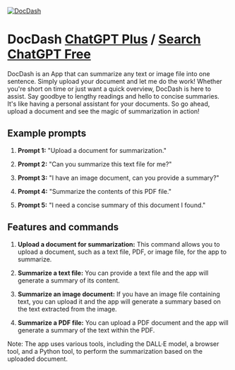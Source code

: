 
[![DocDash](https://files.oaiusercontent.com/file-fqD19J2Jz2ZGDL8DRabtMv1F?se=2123-10-17T09%3A18%3A11Z&sp=r&sv=2021-08-06&sr=b&rscc=max-age%3D31536000%2C%20immutable&rscd=attachment%3B%20filename%3D0d140721-086e-40f3-98ff-0deac04c0c68.png&sig=IEqypqLztTqUptT3Cf%2BQCR0wZyWuyeeTloLtQOg19kE%3D)](https://chat.openai.com/g/g-JappyGLeO-docdash)

# DocDash [ChatGPT Plus](https://chat.openai.com/g/g-JappyGLeO-docdash) / [Search ChatGPT Free](https://gptcall.net/index.html#/?search=DocDash)

DocDash is an App that can summarize any text or image file into one sentence. Simply upload your document and let me do the work! Whether you're short on time or just want a quick overview, DocDash is here to assist. Say goodbye to lengthy readings and hello to concise summaries. It's like having a personal assistant for your documents. So go ahead, upload a document and see the magic of summarization in action!

## Example prompts

1. **Prompt 1:** "Upload a document for summarization."

2. **Prompt 2:** "Can you summarize this text file for me?"

3. **Prompt 3:** "I have an image document, can you provide a summary?"

4. **Prompt 4:** "Summarize the contents of this PDF file."

5. **Prompt 5:** "I need a concise summary of this document I found."

## Features and commands

1. **Upload a document for summarization:** This command allows you to upload a document, such as a text file, PDF, or image file, for the app to summarize.

2. **Summarize a text file:** You can provide a text file and the app will generate a summary of its content.

3. **Summarize an image document:** If you have an image file containing text, you can upload it and the app will generate a summary based on the text extracted from the image.

4. **Summarize a PDF file:** You can upload a PDF document and the app will generate a summary of the text within the PDF.

Note: The app uses various tools, including the DALL·E model, a browser tool, and a Python tool, to perform the summarization based on the uploaded document.


